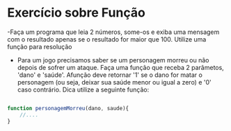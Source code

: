 # Exercício sobre Função

-Faça um programa que leia 2 números, some-os e exiba uma mensagem com o resultado apenas se o resultado for maior que 100. Utilize uma função para resolução

- Para um jogo precisamos saber se um personagem morreu ou não depois de sofrer um ataque.
 Faça uma função que receba 2 parâmetos, 'dano' e 'saúde'. Afunção deve retornar '1' 
 se o dano for matar o personagem (ou seja, deixar sua saúde menor ou igual a zero)
 e '0' caso contrário. Dica utilize a seguinte função:

```js

function personagemMorreu(dano, saude){
    //....
}
```

